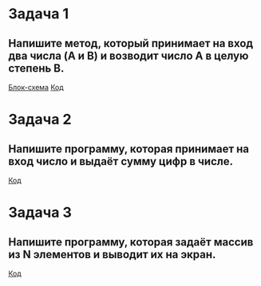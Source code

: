 # Задача 1

## Напишите метод, который принимает на вход два числа (A и B) и возводит число A в целую степень B.

[Блок-схема](https://github.com/nondusty1/Homework/blob/master/HW4/Task1/task1.drawio.png)
[Код](https://github.com/nondusty1/Homework/blob/master/HW4/Task1/Program.cs)


# Задача 2

## Напишите программу, которая принимает на вход число и выдаёт сумму цифр в числе.

[Код](https://github.com/nondusty1/Homework/blob/master/HW4/Task2/Program.cs)


# Задача 3

## Напишите программу, которая задаёт массив из N элементов и выводит их на экран.

[Код]( )